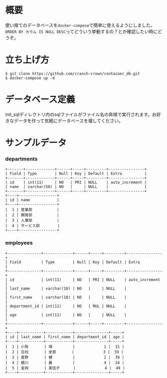 # 概要
使い捨てのデータベースを`docker-compose`で簡単に使えるようにしました。`ORDER BY カラム IS NULL DESC`ってどういう挙動するの？とか確認したい時にどうぞ。

# 立ち上げ方
`$ git clone https://github.com/cranch-crown/container_db.git`  
`$ docker-compose up -d`

# データベース定義
init_sqlディレクトリ内のsqlファイルがファイル名の昇順で実行されます。お好きなデータを作って気軽にデータベースを壊してください。

# サンプルデータ

### departments
```
+-------+-------------+------+-----+---------+----------------+
| Field | Type        | Null | Key | Default | Extra          |
+-------+-------------+------+-----+---------+----------------+
| id    | int(11)     | NO   | PRI | NULL    | auto_increment |
| name  | varchar(50) | NO   |     | NULL    |                |
+-------+-------------+------+-----+---------+----------------+
+----+-----------------+
| id | name            |
+----+-----------------+
|  1 | 営業部           |
|  2 | 開発部           |
|  3 | 人事部           |
|  4 | サービス部        |
+----+-----------------+
```

### employees
```
+---------------+-------------+------+-----+---------+----------------+
| Field         | Type        | Null | Key | Default | Extra          |
+---------------+-------------+------+-----+---------+----------------+
| id            | int(11)     | NO   | PRI | NULL    | auto_increment |
| last_name     | varchar(10) | NO   |     | NULL    |                |
| first_name    | varchar(10) | NO   |     | NULL    |                |
| department_id | int(11)     | NO   | MUL | NULL    |                |
| age           | int(11)     | NO   |     | NULL    |                |
+---------------+-------------+------+-----+---------+----------------+
+----+-----------+------------+---------------+-----+
| id | last_name | first_name | department_id | age |
+----+-----------+------------+---------------+-----+
|  1 | 小阪       | 靖         |             1 |  31 |
|  2 | 日向       | 史郎       |             3 |  59 |
|  3 | 倉野       | 健         |             2 |  39 |
|  4 | 緒川       | 憂         |             4 |  24 |
|  5 | 金岡       | 美佳子      |             4 |  49 |
+----+-----------+------------+---------------+-----+
```

